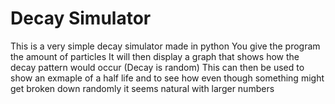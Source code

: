 # Decay Simulator

This is a very simple decay simulator made in python
You give the program the amount of particles
It will then display a graph that shows how the decay pattern would occur (Decay is random)
This can then be used to show an exmaple of a half life and to see how even though something might get broken down randomly it seems natural with larger numbers
